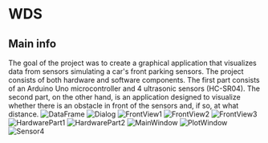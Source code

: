 # WDS
## Main info
The goal of the project was to create a graphical application that visualizes data from sensors simulating a car's front parking sensors. The project consists of both hardware and software components. The first part consists of an Arduino Uno microcontroller and 4 ultrasonic sensors (HC-SR04). The second part, on the other hand, is an application designed to visualize whether there is an obstacle in front of the sensors and, if so, at what distance.
![DataFrame]([http://url/to/img.png](https://github.com/JakubBacik/WDS/blob/main/Picture/DataFrame.jpg)https://github.com/JakubBacik/WDS/blob/main/Picture/DataFrame.jpg)
![Dialog]([http://url/to/img.png](https://github.com/JakubBacik/WDS/blob/main/Picture/DataFrame.jpg)https://github.com/JakubBacik/WDS/blob/main/Picture/Dialog.jpg)
![FrontView1]([http://url/to/img.png](https://github.com/JakubBacik/WDS/blob/main/Picture/DataFrame.jpg)https://github.com/JakubBacik/WDS/blob/main/Picture/FrontView1.jpg)
![FrontView2]([http://url/to/img.png](https://github.com/JakubBacik/WDS/blob/main/Picture/DataFrame.jpg)https://github.com/JakubBacik/WDS/blob/main/Picture/FrontView2.jpg)
![FrontView3]([http://url/to/img.png](https://github.com/JakubBacik/WDS/blob/main/Picture/DataFrame.jpg)https://github.com/JakubBacik/WDS/blob/main/Picture/FrontView3.jpg)
![HardwarePart1]([http://url/to/img.png](https://github.com/JakubBacik/WDS/blob/main/Picture/DataFrame.jpg)https://github.com/JakubBacik/WDS/blob/main/Picture/HardwarePart1.jpg)
![HardwarePart2]([http://url/to/img.png](https://github.com/JakubBacik/WDS/blob/main/Picture/DataFrame.jpg)https://github.com/JakubBacik/WDS/blob/main/Picture/HardwarePart2.jpg)
![MainWindow]([http://url/to/img.png](https://github.com/JakubBacik/WDS/blob/main/Picture/DataFrame.jpg)https://github.com/JakubBacik/WDS/blob/main/Picture/MainWindow.jpg)
![PlotWindow]([http://url/to/img.png](https://github.com/JakubBacik/WDS/blob/main/Picture/DataFrame.jpg)https://github.com/JakubBacik/WDS/blob/main/Picture/PlotWindow.png)
![Sensor4]([http://url/to/img.png](https://github.com/JakubBacik/WDS/blob/main/Picture/DataFrame.jpg)https://github.com/JakubBacik/WDS/blob/main/Picture/Sensor4.jpg)
